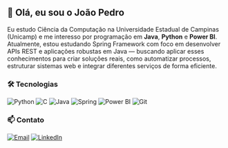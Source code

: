 ## 👋 Olá, eu sou o João Pedro

Eu estudo Ciência da Computação na Universidade Estadual de Campinas (Unicamp) e me interesso por programação em **Java**, **Python** e **Power BI**. Atualmente, estou estudando Spring Framework com foco em desenvolver APIs REST e aplicações robustas em Java — buscando aplicar esses conhecimentos para criar soluções reais, como automatizar processos, estruturar sistemas web e integrar diferentes serviços de forma eficiente.
### 🛠️ Tecnologias

![Python](https://img.shields.io/badge/Python-3776AB?style=for-the-badge&logo=python&logoColor=white)
![C](https://img.shields.io/badge/C-00599C?style=for-the-badge&logo=c&logoColor=white)
![Java](https://img.shields.io/badge/Java-ED8B00?style=for-the-badge&logo=openjdk&logoColor=white)
![Spring](https://img.shields.io/badge/Spring-Framework-6DB33F?logo=spring&logoColor=white&style=for-the-badge)
![Power BI](https://img.shields.io/badge/Power%20BI-F2C811?style=for-the-badge&logo=powerbi&logoColor=black)
![Git](https://img.shields.io/badge/Git-F05032?style=for-the-badge&logo=git&logoColor=white)

### 📫 Contato
[![Email](https://img.shields.io/badge/Email-D14836?style=for-the-badge&logo=gmail&logoColor=white)](mailto:jpcpsgodoy@gmail.com)
[![LinkedIn](https://img.shields.io/badge/LinkedIn-0077B5?style=for-the-badge&logo=linkedin&logoColor=white)](https://www.linkedin.com/in/joão-pedro-coelho-18b623338)

